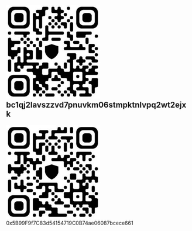 ![](/images/btc-address.jpg)
bc1qj2lavszzvd7pnuvkm06stmpktnlvpq2wt2ejxk
---
![](/images/eth-and-usdt-address.jpg)
0x5B99F9f7C83d54154719C0B74ae06087bcece661